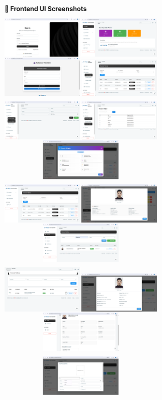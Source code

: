 ## 📸 Frontend UI Screenshots

<p align="center">
  <img src="screenshots/Login.png" alt="Login" width="250"/>
  <img src="screenshots/dashboard.png" alt="Dashboard" width="250"/>
  <img src="screenshots/kullanici-ekle.png" alt="Add User" width="250"/>
  <img src="screenshots/envanter-listesi.png" alt="Inventory List" width="250"/>
</p>

<p align="center">
  <img src="screenshots/envanter-olustur.png" alt="Create Inventory" width="250"/>
  <img src="screenshots/envanter-tipleri.png" alt="Inventory Types" width="250"/>
  <img src="screenshots/envanter-detayi.png" alt="Inventory Detail" width="250"/>
</p>

<p align="center">
  <img src="screenshots/envanter-rolunun-gordukleri.png" alt="Inventory Role View" width="250"/>
  <img src="screenshots/detayli-zimmet-bilgisi.png" alt="Detailed Assignment Info" width="250"/>
  <img src="screenshots/ornek-filtreleme.png" alt="Example Filtering" width="250"/>
</p>

<p align="center">
  <img src="screenshots/personel-tablosu.png" alt="Personnel Table" width="250"/>
  <img src="screenshots/profil-bilgisi.png" alt="Profile Info" width="250"/>
  <img src="screenshots/profil-sayfasi.png" alt="Profile Page" width="250"/>
</p>

<p align="center">
  <img src="screenshots/yeni-personel.png" alt="New Personnel" width="250"/>
</p>
